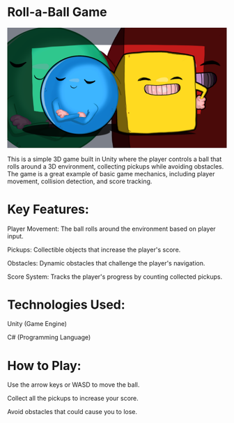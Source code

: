 # Roll-a-Ball Game 
![Roll-a-Ball Screenshot](98d62c5a-f856-4b1f-ae9f-d92fc780aa8a_MASTER.png)

This is a simple 3D game built in Unity where the player controls a ball that rolls around a 3D environment, collecting pickups while avoiding obstacles. The game is a great example of basic game mechanics, including player movement, collision detection, and score tracking.

# Key Features:

Player Movement: The ball rolls around the environment based on player input.

Pickups: Collectible objects that increase the player's score.

Obstacles: Dynamic obstacles that challenge the player's navigation.

Score System: Tracks the player's progress by counting collected pickups.


# Technologies Used:

Unity (Game Engine)

C# (Programming Language)


# How to Play:

Use the arrow keys or WASD to move the ball.

Collect all the pickups to increase your score.

Avoid obstacles that could cause you to lose.

